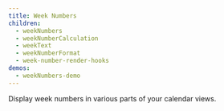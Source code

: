 ```yaml
---
title: Week Numbers
children:
  - weekNumbers
  - weekNumberCalculation
  - weekText
  - weekNumberFormat
  - week-number-render-hooks
demos:
  - weekNumbers-demo
---
```


Display week numbers in various parts of your calendar views.
